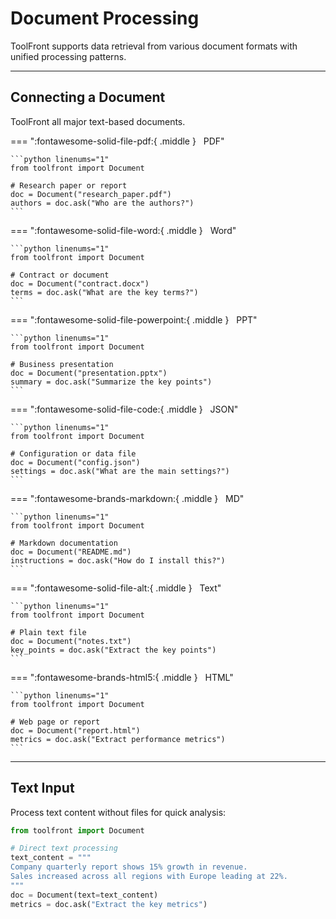 # Document Processing

ToolFront supports data retrieval from various document formats with unified processing patterns.

---

## Connecting a Document

ToolFront all major text-based documents.

<div class="tabbed-set" markdown="1">

=== ":fontawesome-solid-file-pdf:{ .middle } &nbsp; PDF"

    ```python linenums="1"
    from toolfront import Document

    # Research paper or report
    doc = Document("research_paper.pdf")
    authors = doc.ask("Who are the authors?")
    ```

=== ":fontawesome-solid-file-word:{ .middle } &nbsp; Word"

    ```python linenums="1"
    from toolfront import Document

    # Contract or document
    doc = Document("contract.docx")
    terms = doc.ask("What are the key terms?")
    ```

=== ":fontawesome-solid-file-powerpoint:{ .middle } &nbsp; PPT"

    ```python linenums="1"
    from toolfront import Document

    # Business presentation
    doc = Document("presentation.pptx")
    summary = doc.ask("Summarize the key points")
    ```

=== ":fontawesome-solid-file-code:{ .middle } &nbsp; JSON"

    ```python linenums="1"
    from toolfront import Document

    # Configuration or data file
    doc = Document("config.json")
    settings = doc.ask("What are the main settings?")
    ```

=== ":fontawesome-brands-markdown:{ .middle } &nbsp; MD"

    ```python linenums="1"
    from toolfront import Document

    # Markdown documentation
    doc = Document("README.md")
    instructions = doc.ask("How do I install this?")
    ```

=== ":fontawesome-solid-file-alt:{ .middle } &nbsp; Text"

    ```python linenums="1"
    from toolfront import Document

    # Plain text file
    doc = Document("notes.txt")
    key_points = doc.ask("Extract the key points")
    ```

=== ":fontawesome-brands-html5:{ .middle } &nbsp; HTML"

    ```python linenums="1"
    from toolfront import Document

    # Web page or report
    doc = Document("report.html")
    metrics = doc.ask("Extract performance metrics")
    ```

</div>

---

## Text Input

Process text content without files for quick analysis:

```python linenums="1"
from toolfront import Document

# Direct text processing
text_content = """
Company quarterly report shows 15% growth in revenue.
Sales increased across all regions with Europe leading at 22%.
"""
doc = Document(text=text_content)
metrics = doc.ask("Extract the key metrics")
```